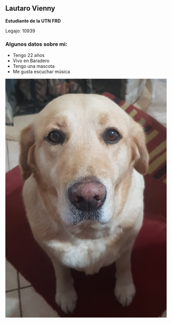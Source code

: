 ## Lautaro Vienny

**Estudiante de la UTN FRD**

Legajo: 10939

### Algunos datos sobre mi:
- Tengo 22 años
- Vivo en Baradero
- Tengo una mascota 
- Me gusta escuchar música

![foto](india.jpg)
